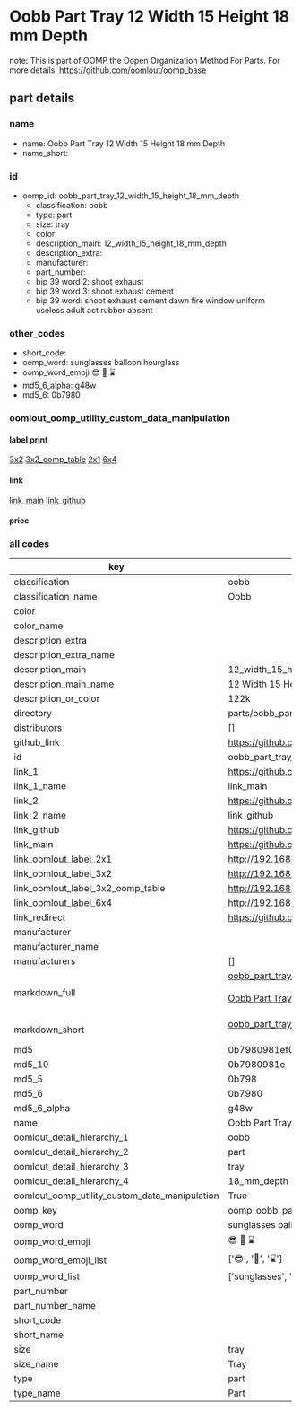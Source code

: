 # Oobb Part Tray 12 Width 15 Height 18 mm Depth  

note: This is part of OOMP the Oopen Organization Method For Parts. For more details: https://github.com/oomlout/oomp_base

##  part details
  







### name
* name: Oobb Part Tray 12 Width 15 Height 18 mm Depth
* name_short: 
### id
* oomp_id: oobb_part_tray_12_width_15_height_18_mm_depth
  * classification: oobb
  * type: part
  * size: tray
  * color: 
  * description_main: 12_width_15_height_18_mm_depth
  * description_extra: 
  * manufacturer: 
  * part_number: 
  * bip 39 word 2: shoot exhaust
  * bip 39 word 3: shoot exhaust cement
  * bip 39 word: shoot exhaust cement dawn fire window uniform useless adult act rubber absent

### other_codes
* short_code: 
* oomp_word: sunglasses balloon hourglass
* oomp_word_emoji :sunglasses: :balloon: :hourglass:
* md5_6_alpha: g48w
* md5_6: 0b7980






### oomlout_oomp_utility_custom_data_manipulation
#### label print
[3x2](http://192.168.1.245:1112/?label=oomp%20g48w)
[3x2_oomp_table](http://192.168.1.108:1112/?label=oomp%20g48w)
[2x1](http://192.168.1.242:1112/?label=oomp%20g48w)
[6x4](http://192.168.1.55:1112/?label=oomp%20g48w)    

#### link

[link_main](https://github.com/oomlout/oomlout_oomp_version_1_messy/tree/main/parts/oobb_part_tray_12_width_15_height_18_mm_depth) [link_github](https://github.com/oomlout/oomlout_oomp_version_1_messy/tree/main/parts/oobb_part_tray_12_width_15_height_18_mm_depth)                             

#### price







### all codes 
| key | value |  
| --- | --- |  
| classification | oobb |  
| classification_name | Oobb |  
| color |  |  
| color_name |  |  
| description_extra |  |  
| description_extra_name |  |  
| description_main | 12_width_15_height_18_mm_depth |  
| description_main_name | 12 Width 15 Height 18 mm Depth |  
| description_or_color | 122k |  
| directory | parts/oobb_part_tray_12_width_15_height_18_mm_depth |  
| distributors | [] |  
| github_link | https://github.com/oomlout/oomlout_oomp_part_src/tree/main/parts/oobb_part_tray_12_width_15_height_18_mm_depth |  
| id | oobb_part_tray_12_width_15_height_18_mm_depth |  
| link_1 | https://github.com/oomlout/oomlout_oomp_version_1_messy/tree/main/parts/oobb_part_tray_12_width_15_height_18_mm_depth |  
| link_1_name | link_main |  
| link_2 | https://github.com/oomlout/oomlout_oomp_version_1_messy/tree/main/parts/oobb_part_tray_12_width_15_height_18_mm_depth |  
| link_2_name | link_github |  
| link_github | https://github.com/oomlout/oomlout_oomp_version_1_messy/tree/main/parts/oobb_part_tray_12_width_15_height_18_mm_depth |  
| link_main | https://github.com/oomlout/oomlout_oomp_version_1_messy/tree/main/parts/oobb_part_tray_12_width_15_height_18_mm_depth |  
| link_oomlout_label_2x1 | http://192.168.1.242:1112/?label=oomp%20g48w |  
| link_oomlout_label_3x2 | http://192.168.1.245:1112/?label=oomp%20g48w |  
| link_oomlout_label_3x2_oomp_table | http://192.168.1.108:1112/?label=oomp%20g48w |  
| link_oomlout_label_6x4 | http://192.168.1.55:1112/?label=oomp%20g48w |  
| link_redirect | https://github.com/oomlout/oomlout_oomp_version_1_messy/tree/main/parts/oobb_part_tray_12_width_15_height_18_mm_depth |  
| manufacturer |  |  
| manufacturer_name |  |  
| manufacturers | [] |  
| markdown_full | [oobb_part_tray_12_width_15_height_18_mm_depth](none)<br>[](none)<br>[Oobb Part Tray 12 Width 15 Height 18 Mm Depth](none)<br><br> |  
| markdown_short | [oobb_part_tray_12_width_15_height_18_mm_depth](none)<br><br> |  
| md5 | 0b7980981ef01dafedab937e4a53de34 |  
| md5_10 | 0b7980981e |  
| md5_5 | 0b798 |  
| md5_6 | 0b7980 |  
| md5_6_alpha | g48w |  
| name | Oobb Part Tray 12 Width 15 Height 18 mm Depth |  
| oomlout_detail_hierarchy_1 | oobb |  
| oomlout_detail_hierarchy_2 | part |  
| oomlout_detail_hierarchy_3 | tray |  
| oomlout_detail_hierarchy_4 | 18_mm_depth |  
| oomlout_oomp_utility_custom_data_manipulation | True |  
| oomp_key | oomp_oobb_part_tray_12_width_15_height_18_mm_depth |  
| oomp_word | sunglasses balloon hourglass |  
| oomp_word_emoji | :sunglasses: :balloon: :hourglass: |  
| oomp_word_emoji_list | [':sunglasses:', ':balloon:', ':hourglass:'] |  
| oomp_word_list | ['sunglasses', 'balloon', 'hourglass'] |  
| part_number |  |  
| part_number_name |  |  
| short_code |  |  
| short_name |  |  
| size | tray |  
| size_name | Tray |  
| type | part |  
| type_name | Part |  
